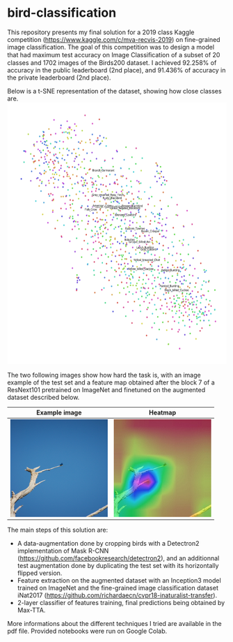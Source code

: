 # bird-classification

This repository presents my final solution for a 2019 class Kaggle competition (https://www.kaggle.com/c/mva-recvis-2019) on fine-grained image classification. The goal of this competition was to design a model that had maximum test accuracy on Image Classiﬁcation of a subset of 20 classes and 1702 images of the Birds200 dataset. I achieved 92.258% of accuracy in the public leaderboard (2nd place), and 91.436% of accuracy in the private leaderboard (2nd place).

Below is a t-SNE representation of the dataset, showing how close classes are.
<img src=t-SNE.png width="800" height="600">

The two following images show how hard the task is, with an image example of the test set and a feature map obtained after the block 7 of a ResNext101 pretrained on ImageNet and finetuned on the augmented dataset described below.
  
Example image            |  Heatmap 
:-------------------------:|:-------------------------:
<img src=example.jpg width="224" height="224"> |  ![heatmap](heatmap_example.jpg)

The main steps of this solution are:
- A data-augmentation done by cropping birds with a Detectron2 implementation of Mask R-CNN (https://github.com/facebookresearch/detectron2), and an additionnal test augmentation done by duplicating the test set with its horizontally flipped version.
- Feature extraction on the augmented dataset with an Inception3 model trained on ImageNet and the fine-grained image classification dataset iNat2017 (https://github.com/richardaecn/cvpr18-inaturalist-transfer).
- 2-layer classifier of features training, final predictions being obtained by Max-TTA.

More informations about the different techniques I tried are available in the pdf file. Provided notebooks were run on Google Colab.
